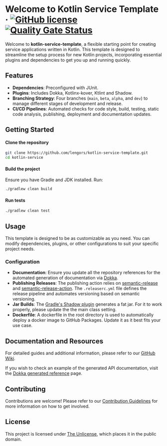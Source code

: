 # Welcome to Kotlin Service Template &middot; [![GitHub license](https://img.shields.io/github/license/lengors/kotlin-service-template?color=blue)](https://github.com/lengors/kotlin-service-template/blob/main/LICENSE) [![Quality Gate Status](https://sonarcloud.io/api/project_badges/measure?project=lengors_kotlin-service-template&metric=alert_status)](https://sonarcloud.io/summary/new_code?id=lengors_kotlin-service-template)

Welcome to **kotlin-service-template**, a flexible starting point for creating service applications written in Kotlin.
This template is designed to streamline the setup process for new Kotlin projects, incorporating essential plugins and
dependencies to get you up and running quickly.

## Features

- **Dependencies**: Preconfigured with JUnit.
- **Plugins**: Includes Dokka, Kotlinx-kover, Ktlint and Shadow.
- **Branching Strategy**: Four branches (`main`, `beta`, `alpha`, and `dev`) to manage different stages of development
  and release.
- **CI/CD Pipelines**: Automated checks for code style, build, testing, static code analysis, publishing, deployment and
  documentation updates.

## Getting Started

#### Clone the repository

```bash
git clone https://github.com/lengors/kotlin-service-template.git
cd kotlin-service
```

#### Build the project

Ensure you have Gradle and JDK installed. Run:

```bash
./gradlew clean build
```

#### Run tests

```bash
./gradlew clean test
```

## Usage

This template is designed to be as customizable as you need. You can modify dependencies, plugins, or other
configurations to suit your specific project needs.

### Configuration

- **Documentation**: Ensure you update all the repository references for the automated generation of documentation
  via [Dokka](https://kotlinlang.org/docs/dokka-introduction.html).
- **Publishing Releases**: The publishing action relies
  on [semantic-release](https://semantic-release.gitbook.io/semantic-release/)
  and [semantic-release-action](https://github.com/cycjimmy/semantic-release-action). The `.releaserc.yml` file defines
  the release pipeline and automates versioning based on semantic versioning.
- **Jar Builds**: The [Gradle's Shadow plugin](https://gradleup.com/shadow/) generates a fat jar. For it to work
  properly, please update the the main class setting.
- **Dockerfile**: A dockerfile in the root directory is used to automatically deploy a docker image to GitHub Packages.
  Update it as it best fits your use case.

## Documentation and Resources

For detailed guides and additional information, please refer to
our [GitHub Wiki](https://github.com/lengors/kotlin-service-template/wiki).

If you wish to check an example of the generated API documentation, visit
the [Dokka generated reference](https://lengors.github.io/kotlin-service-template) page.

## Contributing

Contributions are welcome! Please refer to our [Contribution Guidelines](./CONTRIBUTING.md) for more information on how
to get involved.

## License

This project is licensed under [The Unlicense](./LICENSE), which places it in the public domain.